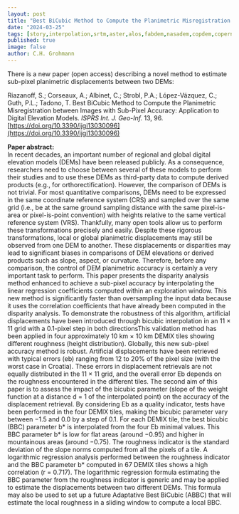 ```yaml
---
layout: post
title: "Best BiCubic Method to Compute the Planimetric Misregistration between Images with Sub-Pixel Accuracy: Application to Digital Elevation Models"
date: "2024-03-25"
tags: [story,interpolation,srtm,aster,alos,fabdem,nasadem,copdem,copernicus,publication,demix]
published: true
image: false
author: C.H. Grohmann
---
```


There is a new paper (open access) describing a novel method to estimate sub-pixel planimetric displacements between two DEMs:

Riazanoff, S.; Corseaux, A.; Albinet, C.; Strobl, P.A.; López-Vázquez, C.; Guth, P.L.; Tadono, T. Best BiCubic Method to Compute the Planimetric Misregistration between Images with Sub-Pixel Accuracy: Application to Digital Elevation Models. _ISPRS Int. J. Geo-Inf._ 13, 96. [https://doi.org/10.3390/ijgi13030096](https://doi.org/10.3390/ijgi13030096)  

<!--more-->


**Paper abstract:**  
 In recent decades, an important number of regional and global digital elevation models (DEMs) have been released publicly. As a consequence, researchers need to choose between several of these models to perform their studies and to use these DEMs as third-party data to compute derived products (e.g., for orthorectification). However, the comparison of DEMs is not trivial. For most quantitative comparisons, DEMs need to be expressed in the same coordinate reference system (CRS) and sampled over the same grid (i.e., be at the same ground sampling distance with the same pixel-is-area or pixel-is-point convention) with heights relative to the same vertical reference system (VRS). Thankfully, many open tools allow us to perform these transformations precisely and easily. Despite these rigorous transformations, local or global planimetric displacements may still be observed from one DEM to another. These displacements or disparities may lead to significant biases in comparisons of DEM elevations or derived products such as slope, aspect, or curvature. Therefore, before any comparison, the control of DEM planimetric accuracy is certainly a very important task to perform. This paper presents the disparity analysis method enhanced to achieve a sub-pixel accuracy by interpolating the linear regression coefficients computed within an exploration window. This new method is significantly faster than oversampling the input data because it uses the correlation coefficients that have already been computed in the disparity analysis. To demonstrate the robustness of this algorithm, artificial displacements have been introduced through bicubic interpolation in an 11 × 11 grid with a 0.1-pixel step in both directionsThis validation method has been applied in four approximately 10 km × 10 km DEMIX tiles showing different roughness (height distribution). Globally, this new sub-pixel accuracy method is robust. Artificial displacements have been retrieved with typical errors (eb) ranging from 12 to 20% of the pixel size (with the worst case in Croatia). These errors in displacement retrievals are not equally distributed in the 11 × 11 grid, and the overall error Eb depends on the roughness encountered in the different tiles. The second aim of this paper is to assess the impact of the bicubic parameter (slope of the weight function at a distance d = 1 of the interpolated point) on the accuracy of the displacement retrieval. By considering Eb as a quality indicator, tests have been performed in the four DEMIX tiles, making the bicubic parameter vary between −1.5 and 0.0 by a step of 0.1. For each DEMIX tile, the best bicubic (BBC) parameter b* is interpolated from the four Eb minimal values. This BBC parameter b* is low for flat areas (around −0.95) and higher in mountainous areas (around −0.75). The roughness indicator is the standard deviation of the slope norms computed from all the pixels of a tile. A logarithmic regression analysis performed between the roughness indicator and the BBC parameter b* computed in 67 DEMIX tiles shows a high correlation (r = 0.717). The logarithmic regression formula estimating the BBC parameter from the roughness indicator is generic and may be applied to estimate the displacements between two different DEMs. This formula may also be used to set up a future Adaptative Best BiCubic (ABBC) that will estimate the local roughness in a sliding window to compute a local BBC.



